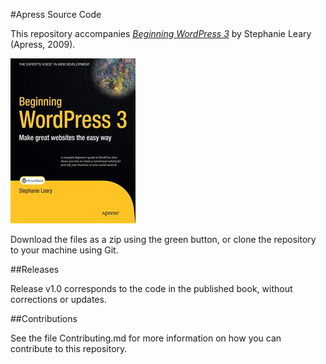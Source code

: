 #Apress Source Code

This repository accompanies [*Beginning WordPress 3*](http://www.apress.com/9781430228950) by Stephanie  Leary (Apress, 2009).

![Cover image](9781430228950.jpg)

Download the files as a zip using the green button, or clone the repository to your machine using Git.

##Releases

Release v1.0 corresponds to the code in the published book, without corrections or updates.

##Contributions

See the file Contributing.md for more information on how you can contribute to this repository.
